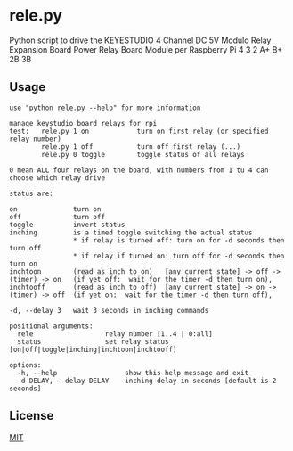 # rele.py

Python script to drive the KEYESTUDIO 4 Channel DC 5V Modulo Relay Expansion Board Power Relay Board Module per Raspberry Pi 4 3 2 A+ B+ 2B 3B


## Usage


```
use "python rele.py --help" for more information

manage keystudio board relays for rpi
test:   rele.py 1 on            turn on first relay (or specified relay number)
        rele.py 1 off           turn off first relay (...)
        rele.py 0 toggle        toggle status of all relays

0 mean ALL four relays on the board, with numbers from 1 tu 4 can choose which relay drive

status are:

on              turn on 
off             turn off
toggle          invert status
inching         is a timed toggle switching the actual status
                * if relay is turned off: turn on for -d seconds then turn off
                * if relay if turned on: turn off for -d seconds then turn on
inchtoon        (read as inch to on)   [any current state] -> off -> (timer) -> on   (if yet off:  wait for the timer -d then turn on),
inchtooff       (read as inch to off)  [any current state] -> on ->  (timer) -> off  (if yet on:  wait for the timer -d then turn off),

-d, --delay 3   wait 3 seconds in inching commands

positional arguments:
  rele                  relay number [1..4 | 0:all]
  status                set relay status [on|off|toggle|inching|inchtoon|inchtooff]

options:
  -h, --help                 show this help message and exit
  -d DELAY, --delay DELAY    inching delay in seconds [default is 2 seconds]

```


## License

[MIT](https://choosealicense.com/licenses/mit/)
